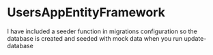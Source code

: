 # UsersAppEntityFramework
I have included a seeder function in migrations configuration so the database is created and seeded with mock data when you run update-database


